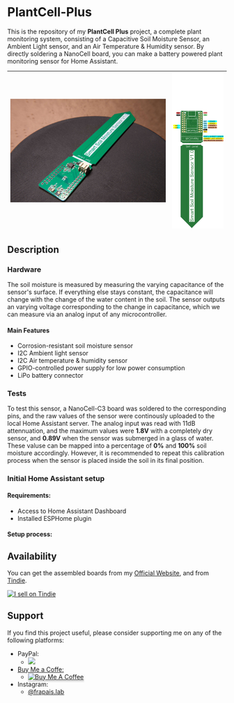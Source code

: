 # PlantCell-Plus

This is the repository of my **PlantCell Plus** project, a complete plant monitoring system, consisting of a Capacitive Soil Moisture Sensor, an Ambient Light sensor, and an Air Temperature & Humidity sensor.
By directly soldering a NanoCell board, you can make a battery powered plant monitoring sensor for Home Assistant.

|<img src="https://github.com/Frapais/PlantCell-Plus/blob/main/Photos/2024-05-15T21_10_45.301Z-2024-05-15%20033.jpg" alt="Photo1" width="600"/>|<img src="https://github.com/Frapais/PlantCell-Plus/blob/main/Drawings/Plant%20monitor%20pinout.png" alt="Pinout" width="200"/>|
|-|-|




## Description
### Hardware
The soil moisture is measured by measuring the varying capacitance of the sensor's surface. If everything else stays constant, the capacitance will change with the change of the water content in the soil.
The sensor outputs an varying voltage corresponding to the change in capacitance, which we can measure via an analog input of any microcontroller.

#### Main Features
* Corrosion-resistant soil moisture sensor
* I2C Ambient light sensor
* I2C Air temperature & humidity sensor
* GPIO-controlled power supply for low power consumption
* LiPo battery connector

### Tests
To test this sensor, a NanoCell-C3 board was soldered to the corresponding pins, and the raw values of the sensor were continously uploaded to the local Home Assistant server.
The analog input was read with 11dB attennuation, and the maximum values were **1.8V** with a completely dry sensor, and **0.89V** when the sensor was submerged in a glass of water.
These valuse can be mapped into a percentage of **0%** and **100%** soil moisture accordingly. However, it is recommended to repeat this calibration process when the sensor is placed inside the soil in its final position.

### Initial Home Assistant setup
#### Requirements:
* Access to Home Assistant Dashboard
* Installed ESPHome plugin

#### Setup process:



## Availability
You can get the assembled boards from my [Official Website](https://frapaislab.com/smart-soil-moisture-sensor), and from [Tindie](https://www.tindie.com/products/frapais/plantcell-plus/).

<a href="https://www.tindie.com/stores/frapais/?ref=offsite_badges&utm_source=sellers_Frapais&utm_medium=badges&utm_campaign=badge_large"><img src="https://d2ss6ovg47m0r5.cloudfront.net/badges/tindie-larges.png" alt="I sell on Tindie" width="200" height="104" allign="left"></a>



## Support
If you find this project useful, please consider supporting me on any of the following platforms:
* PayPal:
  * <a href="https://www.paypal.com/paypalme/kostasparaskevas">
    <img src="https://img.shields.io/badge/$-donate-ff69b4.svg?maxAge=2592000&style=flat">
* Buy Me a Coffe:
  * <a href="https://www.buymeacoffee.com/frapais" target="_blank"><img src="https://www.buymeacoffee.com/assets/img/custom_images/purple_img.png" alt="Buy Me A Coffee" style="height: 41px !important;width: 174px !important;box-shadow: 0px     3px 2px 0px rgba(190, 190, 190, 0.5) !important;-webkit-box-shadow: 0px 3px 2px 0px rgba(190, 190, 190, 0.5) !important;" ></a>
* Instagram:
  * [@frapais.lab](https://www.instagram.com/sprig_labs/)
